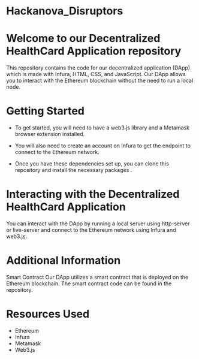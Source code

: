 # Hackanova_Disruptors

# Welcome to our Decentralized HealthCard Application repository
This repository contains the code for our decentralized application (DApp) which is made with Infura, HTML, CSS, and JavaScript. Our DApp allows you to interact with the Ethereum blockchain without the need to run a local node.

# Getting Started
* To get started, you will need to have a web3.js library and a Metamask browser extension installed.

* You will also need to create an account on Infura to get the endpoint to connect to the Ethereum network.

* Once you have these dependencies set up, you can clone this repository and install the necessary packages .



# Interacting with the Decentralized HealthCard Application
You can interact with the DApp by running a local server using http-server or live-server and connect to the Ethereum network using Infura and web3.js.

# Additional Information
Smart Contract Our DApp utilizes a smart contract that is deployed on the Ethereum blockchain. The smart contract code can be found in the repository.

#  Resources Used
* Ethereum
* Infura
* Metamask
* Web3.js
